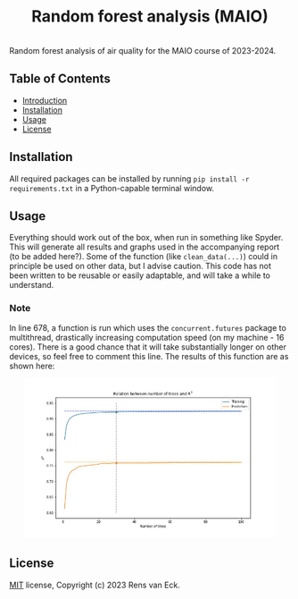 <h1 align = "center"> Random forest analysis (MAIO) </h1> <br>
Random forest analysis of air quality for the MAIO course of 2023-2024.

## Table of Contents

- [Introduction](#introduction)
- [Installation](#installation)
- [Usage](#usage)
- [License](#license)

## Installation
All required packages can be installed by running `pip install -r requirements.txt` in a Python-capable terminal window.

## Usage
Everything should work out of the box, when run in something like Spyder. This will generate all results and graphs used in the accompanying report (to be added here?). Some of the function (like `clean_data(...)`) could in principle be used on other data, but I advise caution. This code has not been written to be reusable or easily adaptable, and will take a while to understand.

### Note
In line 678, a function is run which uses the `concurrent.futures` package to multithread, drastically increasing computation speed (on my machine - 16 cores). There is a good chance that it will take substantially longer on other devices, so feel free to comment this line. The results of this function are as shown here:

<p align="center">
    <img alt="R2 score" title="Trees vs R2 score" src="https://github.com/Renseck/MAIO-RandomForest/blob/main/results/o3_trees_vs_r2_100.jpg" width="450">
</p>

## License

[MIT](https://choosealicense.com/licenses/mit/) license, Copyright (c) 2023 Rens van Eck.
